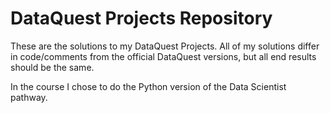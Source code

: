 # DataQuest Projects Repository

These are the solutions to my DataQuest Projects. 
All of my solutions differ in code/comments from the official DataQuest versions, but all end results should be the same.
 
In the course I chose to do the Python version of the Data Scientist pathway.
